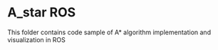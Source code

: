 # A_star ROS
This folder contains code sample of A* algorithm implementation and visualization in ROS
